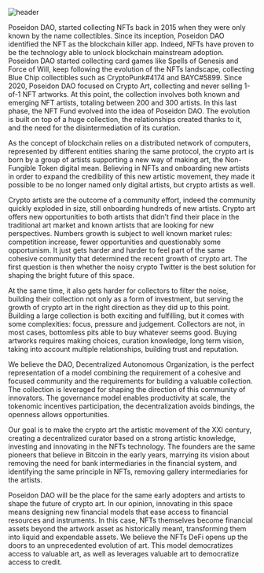 ![header](background-tunnel.png)

Poseidon DAO, started collecting NFTs back in 2015 when they were only known by the name collectibles. Since its inception, Poseidon DAO identified the NFT as the blockchain killer app. Indeed, NFTs have proven to be the technology able to unlock blockchain mainstream adoption. Poseidon DAO started collecting card games like Spells of Genesis and Force of Will, keep following the evolution of the NFTs landscape, collecting Blue Chip collectibles such as CryptoPunk#4174 and BAYC#5899. Since 2020, Poseidon DAO focused on Crypto Art, collecting and never selling 1-of-1 NFT artworks. At this point, the collection involves both known and emerging NFT artists, totaling between 200 and 300 artists. In this last phase, the NFT Fund evolved into the idea of Poseidon DAO. The evolution is built on top of a huge collection, the relationships created thanks to it, and the need for the disintermediation of its curation.

As the concept of blockchain relies on a distributed network of computers, represented by different entities sharing the same protocol, the crypto art is born by a group of artists supporting a new way of making art, the Non-Fungible Token digital mean. Believing in NFTs and onboarding new artists in order to expand the credibility of this new artistic movement, they made it possible to be no longer named only digital artists, but crypto artists as well.

Crypto artists are the outcome of a community effort, indeed the community quickly exploded in size, still onboarding hundreds of new artists. Crypto art offers new opportunities to both artists that didn’t find their place in the traditional art market and known artists that are looking for new perspectives.
Numbers growth is subject to well known market rules: competition increase, fewer opportunities and questionably some opportunism. It just gets harder and harder to feel part of the same cohesive community that determined the recent growth of crypto art. The first question is then whether the noisy crypto Twitter is the best solution for shaping the bright future of this space.

At the same time, it also gets harder for collectors to filter the noise, building their collection not only as a form of investment, but serving the growth of crypto art in the right direction as they did up to this point. Building a large collection is both exciting and fulfilling, but it comes with some complexities: focus, pressure and judgement. Collectors are not, in most cases, bottomless pits able to buy whatever seems good. Buying artworks requires making choices, curation knowledge, long term vision, taking into account multiple relationships, building trust and reputation.

We believe the DAO, Decentralized Autonomous Organization, is the perfect representation of a model combining the requirement of a cohesive and focused community and the requirements for building a valuable collection. The collection is leveraged for shaping the direction of this community of innovators. The governance model enables productivity at scale, the tokenomic incentives participation, the decentralization avoids bindings, the openness allows opportunities.

Our goal is to make the crypto art the artistic movement of the XXI century, creating a decentralized curator based on a strong artistic knowledge, investing and innovating in the NFTs technology. The founders are the same pioneers that believe in Bitcoin in the early years, marrying its vision about removing the need for bank intermediaries in the financial system, and identifying the same principle in NFTs, removing gallery intermediaries for the artists.

Poseidon DAO will be the place for the same early adopters and artists to shape the future of crypto art. In our opinion, innovating in this space means designing new financial models that ease access to financial resources and instruments. In this case, NFTs themselves become financial assets beyond the artwork asset as historically meant, transforming them into liquid and expendable assets. We believe the NFTs DeFi opens up the doors to an unprecedented evolution of art. This model democratizes access to valuable art, as well as leverages valuable art to democratize access to credit.

